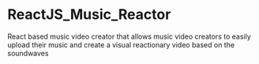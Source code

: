 # ReactJS_Music_Reactor
React based music video creator that allows music video creators to easily upload their music and create a visual reactionary video based on the soundwaves
